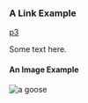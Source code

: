 ### A Link Example
[p3](http://p3.dukesnuz.com)

Some text here.

#### An Image Example

![a goose](http://dukesnuz.com/d/artgallery/images/gease_beach.jpg)
